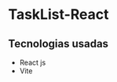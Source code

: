 # TaskList-React

<div>
  <h2>Tecnologias usadas</h2>
  
  <ul>
    <li>React js</li>
    <li>Vite</li>
  </ul>
</div>
